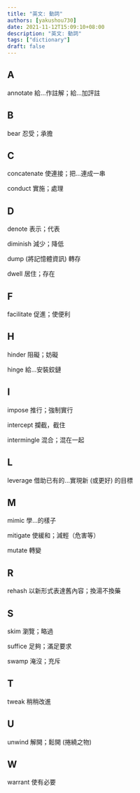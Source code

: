```yaml
---
title: "英文: 動詞"
authors: [yakushou730]
date: 2021-11-12T15:09:10+08:00
description: "英文: 動詞"
tags: ["dictionary"]
draft: false
---
```


## A
annotate 給...作註解；給...加評註

## B
bear 忍受；承擔

## C
concatenate 使連接；把...連成一串

conduct 實施；處理

## D
denote 表示；代表

diminish 減少；降低

dump (將記憶體資訊) 轉存

dwell 居住；存在

## F
facilitate 促進；使便利

## H
hinder 阻礙；妨礙

hinge 給...安裝鉸鏈

## I
impose 推行；強制實行

intercept 攔截，截住

intermingle 混合；混在一起

## L
leverage 借助已有的...實現新 (或更好) 的目標

## M
mimic 學...的樣子

mitigate 使緩和；減輕（危害等）

mutate 轉變

## R
rehash 以新形式表達舊內容；換湯不換藥

## S
skim 瀏覽；略過

suffice 足夠；滿足要求

swamp 淹沒；充斥

## T
tweak 稍稍改進

## U
unwind 解開；鬆開 (捲繞之物)

## W
warrant 使有必要
